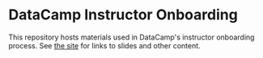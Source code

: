 # DataCamp Instructor Onboarding

This repository hosts materials used in DataCamp's instructor onboarding process.
See [the site](https://datacamp.github.io/instructor-onboarding/) for links to slides and other content.
